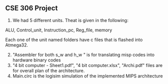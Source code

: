 ## CSE 306 Project

1. We had 5 different units. Theat is given in the following: 

ALU, Control_unit, Instruction_pc, Reg_file, memory

Each one of the unit named folders have c files that is flashed into Atmega32.

2. "Assembler for both s_w and h_w " is for translating misp codes into hardware binary codes
3. "4 bit computer - Sheet1.pdf", "4 bit computer.xlsx", "Archi.pdf" files are for overall plan of the architecture.
4. Main.circ is the logisim simulation of the implemented MIPS architecture
